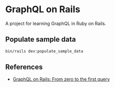 # GraphQL on Rails

A project for learning GraphQL in Ruby on Rails.

## Populate sample data

```bash
bin/rails dev:populate_sample_data
```

## References
* [GraphQL on Rails:
   From zero to the first query](https://evilmartians.com/chronicles/graphql-on-rails-1-from-zero-to-the-first-query)
